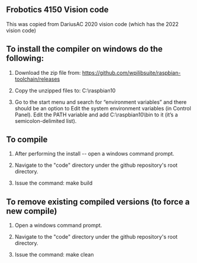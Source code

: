 Frobotics 4150 Vision code
---------------------------

This was copied from DariusAC 2020 vision code (which has the 2022 vision code)

To install the compiler on windows do the following:
----------------------------------------------------

1) Download the zip file from:
	https://github.com/wpilibsuite/raspbian-toolchain/releases

2) Copy the unzipped files to:
	 C:\raspbian10

3)  Go to the start menu and search for “environment variables” and there should be 
an option to Edit the system environment variables (in Control Panel). Edit 
the PATH variable and add C:\raspbian10\bin to it (it’s a semicolon-delimited list).

To compile
----------
1) After performing the install -- open a windows command prompt.

2) Navigate to the "code" directory under the github repository's root directory.

3) Issue the command:
	make build

To remove existing compiled versions (to force a new compile)
--------------------------------------------------------------
1) Open a windows command prompt.

2) Navigate to the "code" directory under the github repository's root directory.

3) Issue the command:
	make clean
